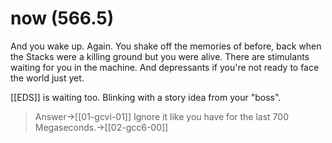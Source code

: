 # now (566.5)

And you wake up. Again. You shake off the memories of before, back when the Stacks were a killing ground but you were alive. There are stimulants waiting for you in the machine. And depressants if you're not ready to face the world just yet.

[[EDS]] is waiting too. Blinking with a story idea from your "boss".

> Answer->[[01-gcvi-01]]
> Ignore it like you have for the last 700 Megaseconds.->[[02-gcc6-00]]
